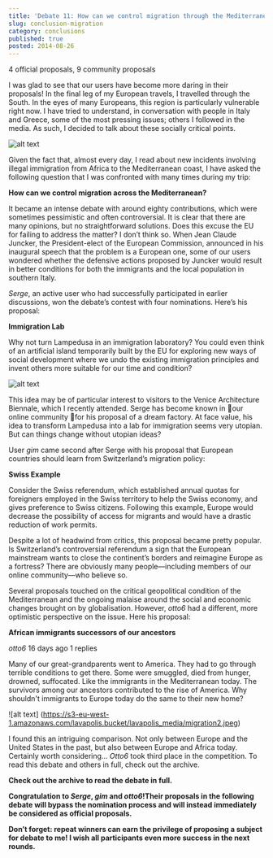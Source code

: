 ```yaml
---
title: 'Debate 11: How can we control migration through the Mediterranean?'
slug: conclusion-migration
category: conclusions
published: true
posted: 2014-08-26
---
```


4 official proposals, 9 community proposals

I was glad to see that our users have become more daring in their proposals!
In the final leg of my European travels, I travelled through the South. In the eyes of many Europeans, this region is particularly vulnerable right now. I have tried to understand, in conversation with people in Italy and Greece, some of the most pressing issues; others I followed in the media. As such, I decided to talk about these socially critical points. 

![alt text](https://s3-eu-west-1.amazonaws.com/lavapolis.bucket/lavapolis_media/Friday_DB11_engl.png)

Given the fact that, almost every day, I read about new incidents involving illegal immigration from Africa to the Mediterranean coast, I have asked the following question that I was confronted with many times during my trip:

**How can we control migration across the Mediterranean?**

It became an intense debate with around eighty contributions, which were sometimes pessimistic and often controversial. It is clear that there are many opinions, but no straightforward solutions. Does this excuse the EU for failing to address the matter? I don’t think so. When Jean Claude Juncker, the President-elect of the European Commission, announced in his inaugural speech that the problem is a European one, some of our users wondered whether the defensive actions proposed by Juncker would result in better conditions for both the immigrants and the local population in southern Italy.

_Serge_, an active user who had successfully participated in earlier discussions, won the debate’s contest with four nominations. Here’s his proposal:

**Immigration Lab**

Why not turn Lampedusa in an immigration laboratory? You could even think of an artificial island temporarily built by the EU for exploring new ways of social development where we undo the existing immigration principles and invent others more suitable for our time and condition?

![alt text](https://s3-eu-west-1.amazonaws.com/lavapolis.bucket/lavapolis_media/migration.jpeg)

This idea may be of particular interest to visitors to the Venice Architecture Biennale, which I recently attended. Serge has become known in our online community for his proposal of a dream factory. At face value, his idea to transform Lampedusa into a lab for immigration seems very utopian. But can things change without utopian ideas?

User _gim_ came second after Serge with his proposal that European countries should learn from Switzerland’s migration policy:  

**Swiss Example**

Consider the Swiss referendum, which established annual quotas for foreigners employed in the Swiss territory to help the Swiss economy, and gives preference to Swiss citizens. Following this example, Europe would decrease the possibility of access for migrants and would have a drastic reduction of work permits.

Despite a lot of headwind from critics, this proposal became pretty popular. Is Switzerland’s controversial referendum a sign that the European mainstream wants to close the continent’s borders and reimagine Europe as a fortress? There are obviously many people—including members of our online community—who believe so.

Several proposals touched on the critical geopolitical condition of the Mediterranean and the ongoing malaise around the social and economic changes brought on by globalisation. However, _otto6_ had a different, more optimistic perspective on the issue. Here his proposal:

**African immigrants successors of our ancestors**

_otto6_ 16 days ago 1 replies

Many of our great-grandparents went to America. They had to go through terrible conditions to get there. Some were smuggled, died from hunger, drowned, suffocated. Like the immigrants in the Mediterranean today. The survivors among our ancestors contributed to the rise of America. Why shouldn't immigrants to Europe today do the same to their new home?

![alt text]	(https://s3-eu-west-1.amazonaws.com/lavapolis.bucket/lavapolis_media/migration2.jpeg)

I found this an intriguing comparison. Not only between Europe and the United States in the past, but also between Europe and Africa today. Certainly worth considering… _Otto6_ took third place in the competition.
To read this debate and others in full, check out the archive. 


**Check out the archive to read the debate in full.**

**Congratulation to _Serge_, _gim_ and _otto6_!Their proposals in the following debate will bypass the nomination process and will instead immediately be considered as official proposals.**

**Don’t forget: repeat winners can earn the privilege of proposing a subject for debate to me!
I wish all participants even more success in the next rounds.**




